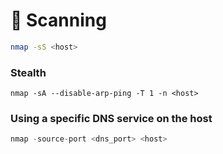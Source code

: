 # 🔎 Scanning

```bash
nmap -sS <host>
```

### Stealth

```
nmap -sA --disable-arp-ping -T 1 -n <host>
```

### Using a specific DNS service on the host

```javascript
nmap -source-port <dns_port> <host>
```
